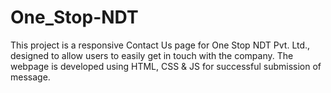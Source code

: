 # One_Stop-NDT
This project is a responsive Contact Us page for One Stop NDT Pvt. Ltd., designed to allow users to easily get in touch with the company. The webpage is developed using HTML, CSS &amp; JS for successful submission of message.
